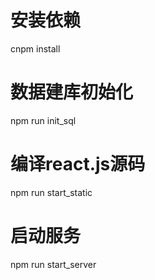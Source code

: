 # 安装依赖
cnpm install

# 数据建库初始化
npm run init_sql

# 编译react.js源码
npm run start_static

# 启动服务
npm run start_server 